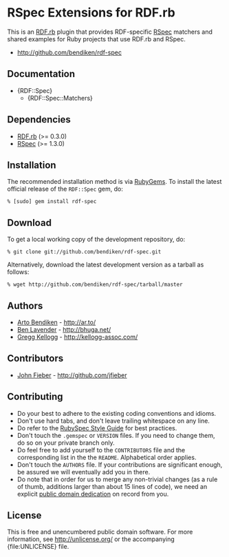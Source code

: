 RSpec Extensions for RDF.rb
===========================

This is an [RDF.rb][] plugin that provides RDF-specific [RSpec][] matchers
and shared examples for Ruby projects that use RDF.rb and RSpec.

* <http://github.com/bendiken/rdf-spec>

Documentation
-------------

* {RDF::Spec}
  * {RDF::Spec::Matchers}

Dependencies
------------

* [RDF.rb](http://rubygems.org/gems/rdf) (>= 0.3.0)
* [RSpec](http://rubygems.org/gems/rspec) (>= 1.3.0)

Installation
------------

The recommended installation method is via [RubyGems](http://rubygems.org/).
To install the latest official release of the `RDF::Spec` gem, do:

    % [sudo] gem install rdf-spec

Download
--------

To get a local working copy of the development repository, do:

    % git clone git://github.com/bendiken/rdf-spec.git

Alternatively, download the latest development version as a tarball as
follows:

    % wget http://github.com/bendiken/rdf-spec/tarball/master

Authors
-------

* [Arto Bendiken](http://github.com/bendiken) - <http://ar.to/>
* [Ben Lavender](http://github.com/bhuga) - <http://bhuga.net/>
* [Gregg Kellogg](http://github.com/gkellogg) - <http://kellogg-assoc.com/>

Contributors
------------

* [John Fieber](http://github.com/jfieber) - <http://github.com/jfieber>

Contributing
------------

* Do your best to adhere to the existing coding conventions and idioms.
* Don't use hard tabs, and don't leave trailing whitespace on any line.
* Do refer to the [RubySpec Style Guide][RubySpec] for best practices.
* Don't touch the `.gemspec` or `VERSION` files. If you need to change them,
  do so on your private branch only.
* Do feel free to add yourself to the `CONTRIBUTORS` file and the
  corresponding list in the the `README`. Alphabetical order applies.
* Don't touch the `AUTHORS` file. If your contributions are significant
  enough, be assured we will eventually add you in there.
* Do note that in order for us to merge any non-trivial changes (as a rule
  of thumb, additions larger than about 15 lines of code), we need an
  explicit [public domain dedication][PDD] on record from you.

License
-------

This is free and unencumbered public domain software. For more information,
see <http://unlicense.org/> or the accompanying {file:UNLICENSE} file.

[RDF.rb]:    http://rdf.rubyforge.org/
[RSpec]:     http://rspec.info/
[RubySpec]:  http://rubyspec.org/wiki/rubyspec/Style_Guide
[PDD]:       http://lists.w3.org/Archives/Public/public-rdf-ruby/2010May/0013.html
